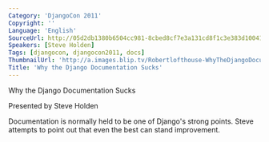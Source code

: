 ```yaml
---
Category: 'DjangoCon 2011'
Copyright: ''
Language: 'English'
SourceUrl: http://05d2db1380b6504cc981-8cbed8cf7e3a131cd8f1c3e383d10041.r93.cf2.rackcdn.com/djangocon-2011/87_why-the-django-documentation-sucks.m4v
Speakers: [Steve Holden]
Tags: [djangocon, djangocon2011, docs]
ThumbnailUrl: 'http://a.images.blip.tv/Robertlofthouse-WhyTheDjangoDocumentationSucks196-328.jpg'
Title: 'Why the Django Documentation Sucks'
---
```

Why the Django Documentation Sucks

Presented by Steve Holden

Documentation is normally held to be one of Django's strong points. Steve
attempts to point out that even the best can stand improvement.
